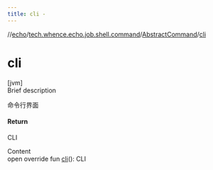 ```yaml
---
title: cli -
---
```

//[echo](../../index.md)/[tech.whence.echo.job.shell.command](../index.md)/[AbstractCommand](index.md)/[cli](cli.md)



# cli  
[jvm]  
Brief description  


命令行界面



#### Return  


CLI

  
Content  
open override fun [cli](cli.md)(): CLI  



